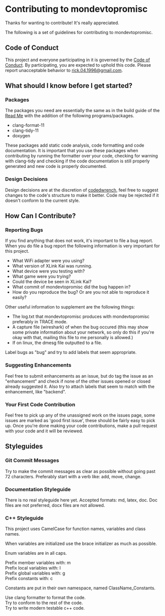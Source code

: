 # Contributing to mondevtopromisc

Thanks for wanting to contribute! It's really appreciated.

The following is a set of guidelines for contributing to mondevtopromisc.

## Code of Conduct

This project and everyone participating in it is governed by the [Code of Conduct](CODE_OF_CONDUCT.md). By participating, you are expected to uphold this code. Please report unacceptable behavior to [rick.04.1996@gmail.com](mailto:rick.04.1996@gmail.com).

## What should I know before I get started?

### Packages

The packages you need are essentially the same as in the build guide of the [Read Me](README.md) with the addition of the following programs/packages.

- clang-format-11
- clang-tidy-11
- doxygen

These packages add static code analysis, code formatting and code documentation.
It is important that you use these packages when contributing by running the formatter over your code, checking for warning with clang-tidy and checking if the code documentation is still properly generated and new code is properly documented.

### Design Decisions

Design decisions are at the discretion of [codedwrench](https://github.com/codedwrench), feel free to suggest changes to the code's structure to make it better. Code may be rejected if it doesn't conform to the current style.

## How Can I Contribute?

### Reporting Bugs

If you find anything that does not work, it's important to file a bug report. When you do file a bug report the following information is very important for this project.

- What WiFi adapter were you using?
- What version of XLink Kai was running.
- What device were you testing with?
- What game were you trying?
- Could the device be seen in XLink Kai?
- What commit of mondevtopromisc did the bug happen in?
- How do you reproduce the bug? Or are you not able to reproduce it easily?

Other useful information to supplement are the following things:
- The log.txt that mondevtopromisc produces with mondevtopromisc preferably in TRACE mode.
- A capture file (wireshark) of when the bug occured (this may show some private information about your network, so only do this if you're okay with that, mailing this file to me personally is allowed.)
- If on linux, the dmesg file outputted to a file.

Label bugs as "bug" and try to add labels that seem appropriate.

### Suggesting Enhancements

Feel free to submit enhancements as an issue, but do tag the issue as an "enhancement" and check if none of the other issues opened or closed already suggested it.
Also try to attach labels that seem to match with the enhancement, like "backend".

### Your First Code Contribution

Feel free to pick up any of the unassigned work on the issues page, some issues are marked as 'good first issue', these should be fairly easy to pick up.
Once you're done making your code contributions, make a pull request with your code and it will be reviewed.

## Styleguides

### Git Commit Messages

Try to make the commit messages as clear as possible without going past 72 characters. Preferably start with a verb like: add, move, change.

### Documentation Styleguide

There is no real styleguide here yet.
Accepted formats: md, latex, doc.
Doc files are not preferred, docx files are not allowed.

### C++ Styleguide

This project uses CamelCase for function names, variables and class names.

When variables are initialized use the brace initializer as much as possible.

Enum variables are in all caps.

Prefix member variables with: m \
Prefix local variables with: l \
Prefix global variables with: g \
Prefix constants with: c

Constants are put in their own namespace, named ClassName_Constants.

Use clang formatter to format the code. \
Try to conform to the rest of the code. \
Try to write modern testable c++ code.

